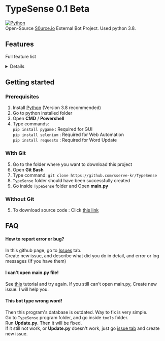 # TypeSense 0.1 Beta
[![Python](https://img.shields.io/badge/language-Python-%23f34b7d.svg?style=plastic)](https://Python.org)  
Open-Source [S0urce.io](http://s0urce.io) External Bot Project. Used python 3.8.

## Features
Full feature list
<details>

* AutoType  
    * Key Delay  
    * Return Delay
* AutoHackMessage
    * AutoHackType
        * Hacked
        * Github Link
        * Just close
* AutoPort
    * Port Selection
        * Port A
        * Port B
        * Port C
        * Random
* AutoTarget (Does not work, fixing)
    * Target Selection
        * First in list
        * Last in list
        * Random
  
</details>

## Getting started
### Prerequisites
1. Install [Python](https://python.org) (Version 3.8 recommended)
2. Go to python installed folder
3. Open **CMD** / **Powershell**
4. Type commands:  
`pip install pygame` : Required for GUI  
`pip install selenium` : Required for Web Automation  
`pip install requests` : Required for Word Update  

### With Git
5. Go to the folder where you want to download this project
6. Open **Git Bash**
7. Type command: `git clone https://github.com/sserve-kr/TypeSense`
8. `TypeSense` folder should have been successfully created
8. Go inside `TypeSense` folder and Open **main.py**

### Without Git
5. To download source code : Click [this link](https://github.com/sserve-kr/TypeSense/archieve/master.zip)

## FAQ
#### How to report error or bug?
In this github page, go to [Issues](https://github.com/sserve-kr/TypeSense/issues) tab.  
Create new issue, and describe what did you do in detail, and error or log messages (If you have them)

#### I can't open main.py file!
See [this](https://www.pythoncentral.io/add-python-to-path-python-is-not-recognized-as-an-internal-or-external-command/) tutorial and try again.
If you still can't open main.py, Create new issue. I will help you.

#### This bot type wrong word!
Then this program's database is outdated. Way to fix is very simple.  
Go to `TypeSense` program folder, and go inside `tools` folder.  
Run **Update.py**. Then it will be fixed.  
If it still not work, or **Update.py** doesn't work, just go [issue tab](https://github.com/sserve-kr/TypeSense/issues) and create new issue.
